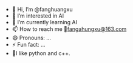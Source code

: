 - 👋 Hi, I’m @fanghuangxu
- 👀 I’m interested in AI
- 🌱 I’m currently learning AI
- 📫 How to reach me :e-mail:fangahungxu@163.com
- 😄 Pronouns: ...
- ⚡ Fun fact: ...
- 💞️I like python and c++.
<!---
fanghuangxu/fanghuangxu is a ✨ special ✨ repository because its `README.md` (this file) appears on your GitHub profile.
You can click the Preview link to take a look at your changes.
--->
